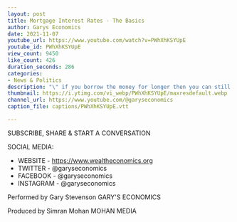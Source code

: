 ```yaml
---
layout: post
title: Mortgage Interest Rates - The Basics
author: Garys Economics
date: 2021-11-07
youtube_url: https://www.youtube.com/watch?v=PWhXhKSYUpE
youtube_id: PWhXhKSYUpE
view_count: 9450
like_count: 426
duration_seconds: 286
categories:
- News & Politics
description: "\" if you borrow the money for longer then you can still pay it off more quickly if you want, but you also have that money for a long period of time you can use it to create passive investments you can buy more property for your kids you can buy stocks & stocks so always take the longer mortgage\""
thumbnail: https://i.ytimg.com/vi_webp/PWhXhKSYUpE/maxresdefault.webp
channel_url: https://www.youtube.com/@garyseconomics
caption_file: captions/PWhXhKSYUpE.vtt

---
```


SUBSCRIBE, SHARE & START A CONVERSATION


SOCIAL MEDIA:
- WEBSITE - https://www.wealtheconomics.org
- TWITTER - @garyseconomics
- FACEBOOK - @garyseconomics
- INSTAGRAM - @garyseconomics


Performed by Gary Stevenson
GARY'S ECONOMICS


Produced by Simran Mohan
MOHAN MEDIA
